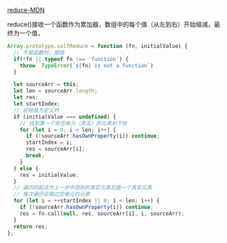 [reduce-MDN](https://developer.mozilla.org/zh-CN/docs/Web/JavaScript/Reference/Global_Objects/Array/reduce)

reduce()接收一个函数作为累加器，数组中的每个值（从左到右）开始缩减，最终为一个值，  
```js
Array.prototype.selfReduce = function (fn, initialValue) {
  // 不是函数时，报错
  if(!fn || typeof fn !== 'function') {
    throw  TypeError(`${fn} is not a function`)
  }

  let sourceArr = this;
  let len = sourceArr.length;
  let res;
  let startIndex;
  // 初始值为定义时
  if (initialValue === undefined) {
    // 找到第一个非空单元（真实）的元素和下标
    for (let i = 0; i < len; i++) {
      if (!sourceArr.hasOwnProperty(i)) continue;
      startIndex = i;
      res = sourceArr[i];
      break;
    }
  } else {
    res = initialValue;
  }
  // 遍历的起点为上一步中找到的真实元素后面一个真实元素
  // 每次遍历会跳过空单元的元素
  for (let i = ++startIndex || 0; i < len; i++) {
    if (!sourceArr.hasOwnProperty(i)) continue;
    res = fn.call(null, res, sourceArr[i], i, sourceArr);
  }
  return res;
};
```


